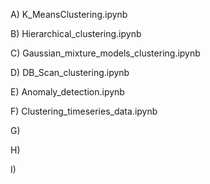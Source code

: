 A) K_MeansClustering.ipynb

B) Hierarchical_clustering.ipynb

C) Gaussian_mixture_models_clustering.ipynb

D) DB_Scan_clustering.ipynb

E) Anomaly_detection.ipynb

F) Clustering_timeseries_data.ipynb

G)

H)

I)
